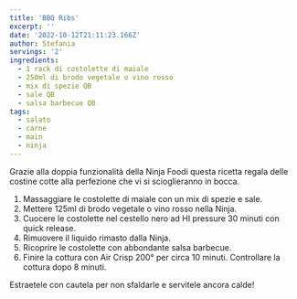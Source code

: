 ```yaml
---
title: 'BBQ Ribs'
excerpt: ''
date: '2022-10-12T21:11:23.166Z'
author: Stefania
servings: '2'
ingredients:
  - 1 rack di costolette di maiale
  - 250ml di brodo vegetale o vino rosso
  - mix di spezie QB
  - sale QB
  - salsa barbecue QB
tags:
  - salato
  - carne
  - main
  - ninja
---
```


Grazie alla doppia funzionalità della Ninja Foodi questa ricetta regala delle costine cotte alla perfezione che vi si scioglieranno in bocca.

1. Massaggiare le costolette di maiale con un mix di spezie e sale.
2. Mettere 125ml di brodo vegetale o vino rosso nella Ninja.
3. Cuocere le costolette nel cestello nero ad HI pressure 30 minuti con quick release.
4. Rimuovere il liquido rimasto dalla Ninja.
5. Ricoprire le costolette con abbondante salsa barbecue.
6. Finire la cottura con Air Crisp 200° per circa 10 minuti. Controllare la cottura dopo 8 minuti.

Estraetele con cautela per non sfaldarle e servitele ancora calde!
